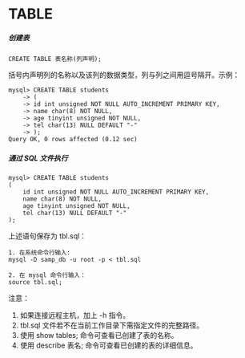 TABLE
===

##### 创建表

```
CREATE TABLE 表名称(列声明);
```

括号内声明列的名称以及该列的数据类型，列与列之间用逗号隔开。示例：

```
mysql> CREATE TABLE students
    -> (
    -> id int unsigned NOT NULL AUTO_INCREMENT PRIMARY KEY,
    -> name char(8) NOT NULL,
    -> age tinyint unsigned NOT NULL,
    -> tel char(13) NULL DEFAULT "-"
    -> );
Query OK, 0 rows affected (0.12 sec)

```

##### 通过 SQL 文件执行

```
mysql> CREATE TABLE students
(
    id int unsigned NOT NULL AUTO_INCREMENT PRIMARY KEY,
    name char(8) NOT NULL,
    age tinyint unsigned NOT NULL,
    tel char(13) NULL DEFAULT "-"
);
```
上述语句保存为 tbl.sql：
```
1. 在系统命令行输入:
mysql -D samp_db -u root -p < tbl.sql

2. 在 mysql 命令行输入：
source tbl.sql;
```

注意：

1. 如果连接远程主机，加上 -h 指令。
2. tbl.sql 文件若不在当前工作目录下需指定文件的完整路径。
3. 使用 show tables; 命令可查看已创建了表的名称。
4. 使用 describe 表名; 命令可查看已创建的表的详细信息。
